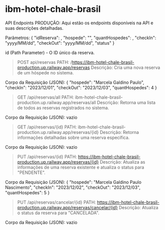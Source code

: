 # ibm-hotel-chale-brasil

API Endpoints PRODUÇÃO:
Aqui estão os endpoints disponíveis na API e suas descrições detalhadas.

Parâmetros:
{
    "idReserva": ,
    "hospede": "",
    "quantHospedes": ,
    "checkIn": "yyyy/MM/dd",
    "checkOut": "yyyy/MM/dd",
    "status"
}


id (Path Parameter) - O ID único da reserva.
> POST api/reservas
PATH: /https://ibm-hotel-chale-brasil-production.up.railway.app/reservas
Descrição: Cria uma nova reserva de um hóspede no sistema.

Corpo da Requisição (JSON):
{
    "hospede": "Marcela Galdino Paulo",
    "checkIn": "2023/12/01",
    "checkOut": "2023/12/03",
    "quantHospedes": 4
}

> GET /api/reservas/all
PATH: ibm-hotel-chale-brasil-production.up.railway.app/reservas/all
Descrição: Retorna uma lista de todos as reservas registrados no sistema.

Corpo da Requisição (JSON): vazio

> GET /api/reservas/{id}
PATH: ibm-hotel-chale-brasil-production.up.railway.app/reservas/{id}
Descrição: Retorna informações detalhadas sobre uma reserva específica.

Corpo da Requisição (JSON): vazio

> PUT /api/reservas/{id}
PATH: https://ibm-hotel-chale-brasil-production.up.railway.app/reservas/{id}
Descrição: Atualiza as informações de uma reserva existente e atualiza o status para "PENDENTE".

Corpo da Requisição (JSON):
{
    "hospede": "Marcela Galdino Paulo Nascimento",
    "checkIn": "2023/12/02",
    "checkOut": "2023/12/03",
    "quantHospedes": 5
}

> PUT /api/reservas/cancelar/{id}
PATH: https://ibm-hotel-chale-brasil-production.up.railway.app/reservas/cancelar/{id}
Descrição: Atualiza o status da reserva para "CANCELADA".

Corpo da Requisição (JSON): vazio



